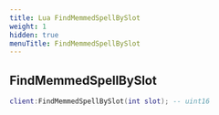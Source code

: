 ```yaml
---
title: Lua FindMemmedSpellBySlot
weight: 1
hidden: true
menuTitle: FindMemmedSpellBySlot
---
```

## FindMemmedSpellBySlot
```lua
client:FindMemmedSpellBySlot(int slot); -- uint16
```